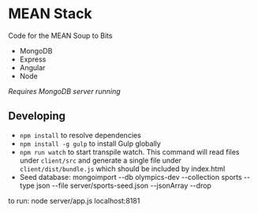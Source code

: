 # MEAN Stack

Code for the MEAN Soup to Bits

* MongoDB
* Express
* Angular
* Node

*Requires MongoDB server running*

## Developing

* `npm install` to resolve dependencies
* `npm install -g gulp` to install Gulp globally
* `npm run watch` to start transpile watch. This command will read files under `client/src` and generate a single file under `client/dist/bundle.js` which should be included by index.html
* Seed database: mongoimport --db olympics-dev --collection sports --type json --file server/sports-seed.json --jsonArray --drop

to run:
node server/app.js
localhost:8181
